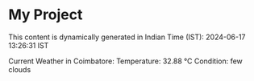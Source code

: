 # My Project

This content is dynamically generated in Indian Time (IST): 2024-06-17 13:26:31 IST


Current Weather in Coimbatore:
Temperature: 32.88 °C
Condition: few clouds
